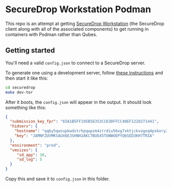 # SecureDrop Workstation Podman

This repo is an attempt at getting [SecureDrop Workstation](https://github.com/freedomofpress/securedrop-workstation) (the SecureDrop client along with all of the associated components) to get running in containers with Podman rather than Qubes.

## Getting started

You'll need a valid `config.json` to connect to a SecureDrop server.

To generate one using a development server, follow [these instructions](https://developers.securedrop.org/en/latest/setup_development.html) and then start it like this:

```sh
cd securedrop
make dev-tor
```

After it boots, the `config.json` will appear in the output. It should look something like this:

```json
{
  "submission_key_fpr": "65A1B5FF195B56353CC63DFFCC40EF1228271441",
  "hidserv": {
    "hostname": "qqby5qwsupkwdstrhpqwpzm4zrrdiu56xg7xktjckvogoq4pskory2qd.onion",
    "key": "JAMNFZUVMKSAUX6E3SHNH2AKC7BUE45TUNWOEPYQ6SED3KH7TRIA"
  },
  "environment": "prod",
  "vmsizes": {
     "sd_app": 10,
     "sd_log": 5
  }
}
```

Copy this and save it to `config.json` in this folder.
